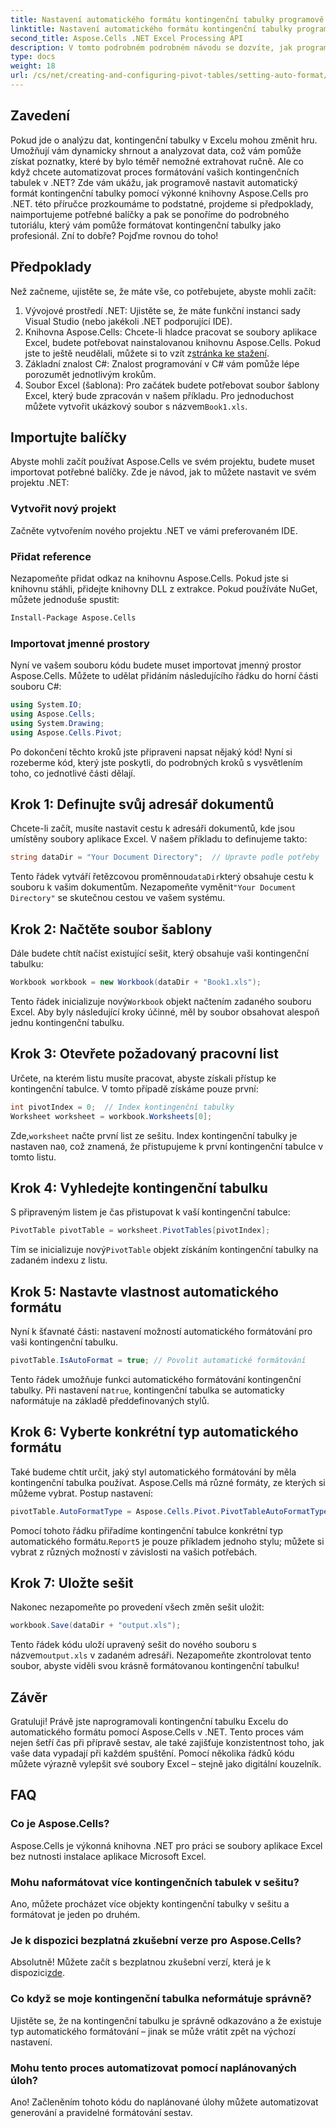 ```yaml
---
title: Nastavení automatického formátu kontingenční tabulky programově v .NET
linktitle: Nastavení automatického formátu kontingenční tabulky programově v .NET
second_title: Aspose.Cells .NET Excel Processing API
description: V tomto podrobném podrobném návodu se dozvíte, jak programově nastavit automatický formát pro kontingenční tabulky Excel pomocí Aspose.Cells for .NET.
type: docs
weight: 18
url: /cs/net/creating-and-configuring-pivot-tables/setting-auto-format/
---
```

## Zavedení
Pokud jde o analýzu dat, kontingenční tabulky v Excelu mohou změnit hru. Umožňují vám dynamicky shrnout a analyzovat data, což vám pomůže získat poznatky, které by bylo téměř nemožné extrahovat ručně. Ale co když chcete automatizovat proces formátování vašich kontingenčních tabulek v .NET? Zde vám ukážu, jak programově nastavit automatický formát kontingenční tabulky pomocí výkonné knihovny Aspose.Cells pro .NET.
této příručce prozkoumáme to podstatné, projdeme si předpoklady, naimportujeme potřebné balíčky a pak se ponoříme do podrobného tutoriálu, který vám pomůže formátovat kontingenční tabulky jako profesionál. Zní to dobře? Pojďme rovnou do toho!
## Předpoklady
Než začneme, ujistěte se, že máte vše, co potřebujete, abyste mohli začít:
1. Vývojové prostředí .NET: Ujistěte se, že máte funkční instanci sady Visual Studio (nebo jakékoli .NET podporující IDE).
2.  Knihovna Aspose.Cells: Chcete-li hladce pracovat se soubory aplikace Excel, budete potřebovat nainstalovanou knihovnu Aspose.Cells. Pokud jste to ještě neudělali, můžete si to vzít z[stránka ke stažení](https://releases.aspose.com/cells/net/).
3. Základní znalost C#: Znalost programování v C# vám pomůže lépe porozumět jednotlivým krokům.
4.  Soubor Excel (šablona): Pro začátek budete potřebovat soubor šablony Excel, který bude zpracován v našem příkladu. Pro jednoduchost můžete vytvořit ukázkový soubor s názvem`Book1.xls`.
## Importujte balíčky
Abyste mohli začít používat Aspose.Cells ve svém projektu, budete muset importovat potřebné balíčky. Zde je návod, jak to můžete nastavit ve svém projektu .NET:
### Vytvořit nový projekt
Začněte vytvořením nového projektu .NET ve vámi preferovaném IDE. 
### Přidat reference
Nezapomeňte přidat odkaz na knihovnu Aspose.Cells. Pokud jste si knihovnu stáhli, přidejte knihovny DLL z extrakce. Pokud používáte NuGet, můžete jednoduše spustit:
```bash
Install-Package Aspose.Cells
```
### Importovat jmenné prostory
Nyní ve vašem souboru kódu budete muset importovat jmenný prostor Aspose.Cells. Můžete to udělat přidáním následujícího řádku do horní části souboru C#:
```csharp
using System.IO;
using Aspose.Cells;
using System.Drawing;
using Aspose.Cells.Pivot;
```
Po dokončení těchto kroků jste připraveni napsat nějaký kód!
Nyní si rozeberme kód, který jste poskytli, do podrobných kroků s vysvětlením toho, co jednotlivé části dělají. 
## Krok 1: Definujte svůj adresář dokumentů
Chcete-li začít, musíte nastavit cestu k adresáři dokumentů, kde jsou umístěny soubory aplikace Excel. V našem příkladu to definujeme takto:
```csharp
string dataDir = "Your Document Directory";  // Upravte podle potřeby
```
 Tento řádek vytváří řetězcovou proměnnou`dataDir`který obsahuje cestu k souboru k vašim dokumentům. Nezapomeňte vyměnit`"Your Document Directory"` se skutečnou cestou ve vašem systému.
## Krok 2: Načtěte soubor šablony
Dále budete chtít načíst existující sešit, který obsahuje vaši kontingenční tabulku:
```csharp
Workbook workbook = new Workbook(dataDir + "Book1.xls");
```
 Tento řádek inicializuje nový`Workbook` objekt načtením zadaného souboru Excel. Aby byly následující kroky účinné, měl by soubor obsahovat alespoň jednu kontingenční tabulku.
## Krok 3: Otevřete požadovaný pracovní list
Určete, na kterém listu musíte pracovat, abyste získali přístup ke kontingenční tabulce. V tomto případě získáme pouze první:
```csharp
int pivotIndex = 0;  // Index kontingenční tabulky
Worksheet worksheet = workbook.Worksheets[0];
```
 Zde,`worksheet` načte první list ze sešitu. Index kontingenční tabulky je nastaven na`0`, což znamená, že přistupujeme k první kontingenční tabulce v tomto listu.
## Krok 4: Vyhledejte kontingenční tabulku
S připraveným listem je čas přistupovat k vaší kontingenční tabulce:
```csharp
PivotTable pivotTable = worksheet.PivotTables[pivotIndex];
```
 Tím se inicializuje nový`PivotTable` objekt získáním kontingenční tabulky na zadaném indexu z listu.
## Krok 5: Nastavte vlastnost automatického formátu
Nyní k šťavnaté části: nastavení možností automatického formátování pro vaši kontingenční tabulku.
```csharp
pivotTable.IsAutoFormat = true; // Povolit automatické formátování
```
 Tento řádek umožňuje funkci automatického formátování kontingenční tabulky. Při nastavení na`true`, kontingenční tabulka se automaticky naformátuje na základě předdefinovaných stylů.
## Krok 6: Vyberte konkrétní typ automatického formátu
Také budeme chtít určit, jaký styl automatického formátování by měla kontingenční tabulka používat. Aspose.Cells má různé formáty, ze kterých si můžeme vybrat. Postup nastavení:
```csharp
pivotTable.AutoFormatType = Aspose.Cells.Pivot.PivotTableAutoFormatType.Report5;
```
 Pomocí tohoto řádku přiřadíme kontingenční tabulce konkrétní typ automatického formátu.`Report5` je pouze příkladem jednoho stylu; můžete si vybrat z různých možností v závislosti na vašich potřebách. 
## Krok 7: Uložte sešit
Nakonec nezapomeňte po provedení všech změn sešit uložit:
```csharp
workbook.Save(dataDir + "output.xls");
```
 Tento řádek kódu uloží upravený sešit do nového souboru s názvem`output.xls` v zadaném adresáři. Nezapomeňte zkontrolovat tento soubor, abyste viděli svou krásně formátovanou kontingenční tabulku!
## Závěr
Gratuluji! Právě jste naprogramovali kontingenční tabulku Excelu do automatického formátu pomocí Aspose.Cells v .NET. Tento proces vám nejen šetří čas při přípravě sestav, ale také zajišťuje konzistentnost toho, jak vaše data vypadají při každém spuštění. Pomocí několika řádků kódu můžete výrazně vylepšit své soubory Excel – stejně jako digitální kouzelník.
## FAQ
### Co je Aspose.Cells?
Aspose.Cells je výkonná knihovna .NET pro práci se soubory aplikace Excel bez nutnosti instalace aplikace Microsoft Excel.
### Mohu naformátovat více kontingenčních tabulek v sešitu?
Ano, můžete procházet více objekty kontingenční tabulky v sešitu a formátovat je jeden po druhém.
### Je k dispozici bezplatná zkušební verze pro Aspose.Cells?
 Absolutně! Můžete začít s bezplatnou zkušební verzí, která je k dispozici[zde](https://releases.aspose.com/).
### Co když se moje kontingenční tabulka neformátuje správně?
Ujistěte se, že na kontingenční tabulku je správně odkazováno a že existuje typ automatického formátování – jinak se může vrátit zpět na výchozí nastavení.
### Mohu tento proces automatizovat pomocí naplánovaných úloh?
Ano! Začleněním tohoto kódu do naplánované úlohy můžete automatizovat generování a pravidelné formátování sestav.